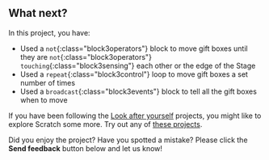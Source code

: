 ## What next?

In this project, you have:
+ Used a `not`{:class="block3operators"} block to move gift boxes until they are `not`{:class="block3operators"} `touching`{:class="block3sensing"} each other or the edge of the Stage
+ Used a `repeat`{:class="block3control"} loop to move gift boxes a set number of times
+ Used a `broadcast`{:class="block3events"} block to tell all the gift boxes when to move

If you have been following the [Look after yourself](https://projects.raspberrypi.org/en/pathways/look-after-yourself) projects, you might like to explore Scratch some more. Try out any of [these projects](https://projects.raspberrypi.org/en/projects?software%5B%5D=scratch).

Did you enjoy the project? Have you spotted a mistake? Please click the **Send feedback** button below and let us know!
